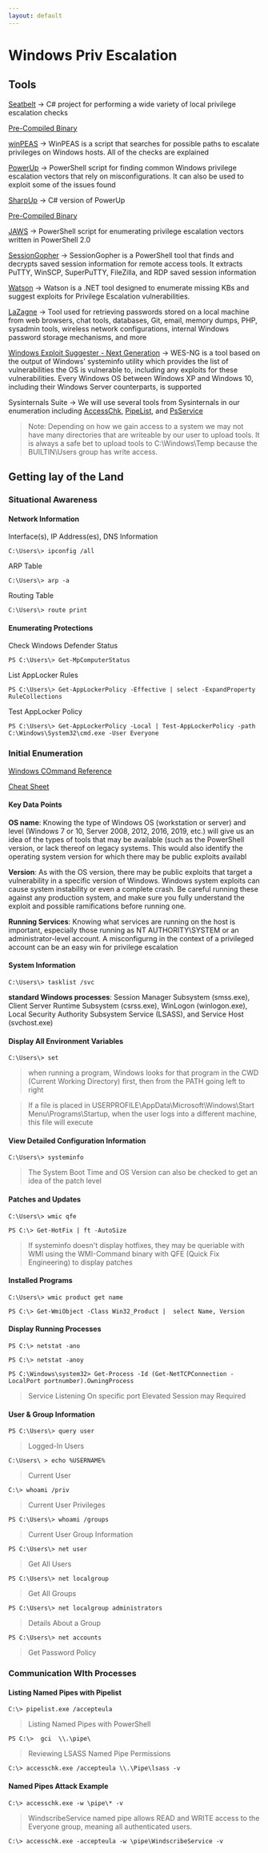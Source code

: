 ```yaml
---
layout: default
---
```

# Windows Priv Escalation

## Tools

[Seatbelt](https://github.com/GhostPack/Seatbelt) → C# project for performing a wide variety of local privilege escalation checks

[Pre-Compiled Binary](https://github.com/r3motecontrol/Ghostpack-CompiledBinaries)

[winPEAS](https://github.com/carlospolop/privilege-escalation-awesome-scripts-suite/tree/master/winPEAS) → WinPEAS is a script that searches for possible paths to escalate privileges on Windows hosts. All of the checks are explained 

[PowerUp](https://raw.githubusercontent.com/PowerShellMafia/PowerSploit/master/Privesc/PowerUp.ps1) → PowerShell script for finding common Windows privilege escalation vectors that rely on misconfigurations. It can also be used to exploit some of the issues found

[SharpUp](https://github.com/GhostPack/SharpUp) →  C# version of PowerUp

[Pre-Compiled Binary](https://github.com/r3motecontrol/Ghostpack-CompiledBinaries)

[JAWS](https://github.com/411Hall/JAWS) →  PowerShell script for enumerating privilege escalation vectors written in PowerShell 2.0

[SessionGopher](https://github.com/Arvanaghi/SessionGopher) → SessionGopher is a PowerShell tool that finds and decrypts saved session information for remote access tools. It extracts PuTTY, WinSCP, SuperPuTTY, FileZilla, and RDP saved session information

[Watson](https://github.com/rasta-mouse/Watson) → Watson is a .NET tool designed to enumerate missing KBs and suggest exploits for Privilege Escalation vulnerabilities.

[LaZagne](https://github.com/AlessandroZ/LaZagne) → Tool used for retrieving passwords stored on a local machine from web browsers, chat tools, databases, Git, email, memory dumps, PHP, sysadmin tools, wireless network configurations, internal Windows password storage mechanisms, and more

[Windows Exploit Suggester - Next Generation](https://github.com/bitsadmin/wesng) → WES-NG is a tool based on the output of Windows' systeminfo utility which provides the list of vulnerabilities the OS is vulnerable to, including any exploits for these vulnerabilities. Every Windows OS between Windows XP and Windows 10, including their Windows Server counterparts, is supported

Sysinternals Suite → We will use several tools from Sysinternals in our enumeration including [AccessChk](https://docs.microsoft.com/en-us/sysinternals/downloads/accesschk), [PipeList](https://docs.microsoft.com/en-us/sysinternals/downloads/pipelist), and [PsService](https://docs.microsoft.com/en-us/sysinternals/downloads/psservice)


> Note: Depending on how we gain access to a system we may not have many directories that are writeable by our user to upload tools. It is always a safe bet to upload tools to C:\Windows\Temp because the BUILTIN\Users group has write access.

## Getting lay of the Land

### Situational Awareness

#### Network Information

Interface(s), IP Address(es), DNS Information

```
C:\Users\> ipconfig /all
```
ARP Table

```
C:\Users\> arp -a
```
Routing Table

```
C:\Users\> route print
```
#### Enumerating Protections

Check Windows Defender Status

```
PS C:\Users\> Get-MpComputerStatus
```
List AppLocker Rules

```
PS C:\Users\> Get-AppLockerPolicy -Effective | select -ExpandProperty RuleCollections
```

Test AppLocker Policy

```
PS C:\Users\> Get-AppLockerPolicy -Local | Test-AppLockerPolicy -path C:\Windows\System32\cmd.exe -User Everyone
```

### Initial Enumeration

[Windows COmmand Reference](https://learn.microsoft.com/en-us/windows-server/administration/windows-commands/windows-commands)

[Cheat Sheet](https://swisskyrepo.github.io/InternalAllTheThings/redteam/escalation/windows-privilege-escalation/#windows-version-and-configuration)

#### Key Data Points

**OS name**: Knowing the type of Windows OS (workstation or server) and level (Windows 7 or 10, Server 2008, 2012, 2016, 2019, etc.) will give us an idea of the types of tools that may be available (such as the PowerShell version, or lack thereof on legacy systems. This would also identify the operating system version for which there may be public exploits availabl

**Version**: As with the OS version, there may be public exploits that target a vulnerability in a specific version of Windows. Windows system exploits can cause system instability or even a complete crash. Be careful running these against any production system, and make sure you fully understand the exploit and possible ramifications before running one.

**Running Services**: Knowing what services are running on the host is important, especially those running as NT AUTHORITY\SYSTEM or an administrator-level account. A misconfigurng in the context of a privileged account can be an easy win for privilege escalation

#### System Information

```
C:\Users\> tasklist /svc
```
**standard Windows processes**: Session Manager Subsystem (smss.exe), Client Server Runtime Subsystem (csrss.exe), WinLogon (winlogon.exe), Local Security Authority Subsystem Service (LSASS), and Service Host (svchost.exe)

#### Display All Environment Variables

```
C:\Users\> set
```
> when running a program, Windows looks for that program in the CWD (Current Working Directory) first, then from the PATH going left to right

> If a file is placed in USERPROFILE\AppData\Microsoft\Windows\Start Menu\Programs\Startup, when the user logs into a different machine, this file will execute

#### View Detailed Configuration Information

```
C:\Users\> systeminfo
```

> The System Boot Time and OS Version can also be checked to get an idea of the patch level

#### Patches and Updates

```
C:\Users\> wmic qfe
```

```
PS C:\> Get-HotFix | ft -AutoSize
```
> If systeminfo doesn't display hotfixes, they may be queriable with WMI using the WMI-Command binary with QFE (Quick Fix Engineering) to display patches

#### Installed Programs

```
C:\Users\> wmic product get name
```

```
PS C:\> Get-WmiObject -Class Win32_Product |  select Name, Version
```

#### Display Running Processes

```
PS C:\> netstat -ano

PS C:\> netstat -anoy
```
```
PS C:\Windows\system32> Get-Process -Id (Get-NetTCPConnection -LocalPort portnumber).OwningProcess             
```
> Service Listening On specific port
> Elevated Session may Required

#### User & Group Information

```
PS C:\Users\> query user
```
> Logged-In Users

```
C:\Users\ > echo %USERNAME%
```
> Current User

```
C:\> whoami /priv
```
> Current User Privileges

```
PS C:\Users\> whoami /groups
```
> Current User Group Information

```
PS C:\Users\> net user
```
> Get All Users

```
PS C:\Users\> net localgroup
```
> Get All Groups

```
PS C:\Users\> net localgroup administrators
```
> Details About a Group

```
PS C:\Users\> net accounts
```
> Get Password Policy

### Communication WIth Processes

#### Listing Named Pipes with Pipelist

```
C:\> pipelist.exe /accepteula
```

> Listing Named Pipes with PowerShell

```
PS C:\>  gci  \\.\pipe\
```

> Reviewing LSASS Named Pipe Permissions

```
C:\> accesschk.exe /accepteula \\.\Pipe\lsass -v
```

#### Named Pipes Attack Example

```
C:\> accesschk.exe -w \pipe\* -v
```
 
> WindscribeService named pipe allows READ and WRITE access to the Everyone group, meaning all authenticated users.

```
C:\> accesschk.exe -accepteula -w \pipe\WindscribeService -v
```
